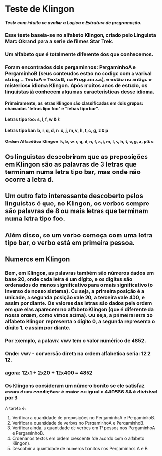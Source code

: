 # Teste de Klingon

##### Teste com intuito de avaliar a Logica e Estrutura de programação.

### Esse teste baseia-se no alfabeto Klingon, criado pelo Linguista Marc Okrand para a serie de filmes Star Trek.
### Um alfabeto que é totalmente diferente dos que conhecemos.

### Foram encontrados dois pergaminhos: PergaminhoA e PergaminhoB (seus conteudos estao no codigo com a varival string = TextoA e TextoB, na Program.cs), e estão no antigo e misterioso idioma Klingon. Após muitos anos de estudo, os linguistas já conhecem algumas características desse idioma.

#### Primeiramente, as letras Klingon são classificadas em dois grupos: chamadas "letras tipo foo" e "letras tipo bar".
#### Letras tipo foo: s, l, f, w & k
#### Letras tipo bar: b, r, q, d, n, x, j, m, v, h, t, c, g, z & p
#### Ordem Alfabética Klingon: k, b, w, r, q, d, n, f, x, j, m, l, v, h, t, c, g, z, p & s

## Os linguistas descobriram que as preposições em Klingon são as palavras de 3 letras que terminam numa letra tipo bar, mas onde não ocorre a letra d.

## Um outro fato interessante descoberto pelos linguistas é que, no Klingon, os verbos sempre são palavras de 8 ou mais letras que terminam numa letra tipo foo.
## Além disso, se um verbo começa com uma letra tipo bar, o verbo está em primeira pessoa.

## Numeros em Klingon
### Bem, em Klingon, as palavras também são números dados em base 20, onde cada letra é um dígito, e os dígitos são ordenados do menos significativo para o mais significativo (o inverso do nosso sistema). Ou seja, a primeira posição é a unidade, a segunda posição vale 20, a terceira vale 400, e assim por diante. Os valores das letras são dados pela ordem em que elas aparecem no alfabeto Klingon (que é diferente da nossa ordem, como vimos acima). Ou seja, a primeira letra do alfabeto Klingon representa o dígito 0, a segunda representa o dígito 1, e assim por diante.
### Por exemplo, a palavra vwv tem o valor numérico de 4852.
### Onde: vwv - conversão direta na ordem alfabetica seria: 12 2 12.
### agora: 12x1 + 2x20 + 12x400 = 4852
### Os Klingons consideram um número bonito se ele satisfaz essas duas condições: é maior ou igual a 440566 && é divisível por 3


A tarefa é:
1) Verificar a quantidade de preposições no PergaminhoA e PergaminhoB.
2) Verificar a quantidade de verbos no PergaminhoA e PergaminhoB.
3) Verificar ainda, a quantidade de verbos em 1° pessoa nos PergaminhoA e PergaminhoB.
4) Ordenar os textos em ordem crescente (de acordo com o alfabeto Klingon).
5) Descobrir a quantidade de numeros bonitos nos Pergaminhos A e B.
